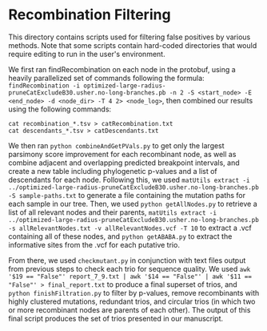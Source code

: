 # Recombination Filtering

This directory contains scripts used for filtering false positives by various methods. Note that some scripts contain hard-coded directories that would require editing to run in the user's environment.

We first ran findRecombination on each node in the protobuf, using a heavily parallelized set of commands following the formula: `findRecombination -i optimized-large-radius-pruneCatExcludeB30.usher.no-long-branches.pb -n 2 -S <start_node> -E <end_node> -d <node_dir> -T 4 2> <node_log>`, then combined our results using the following commands:

`cat recombination_*.tsv > catRecombination.txt`  
`cat descendants_*.tsv > catDescendants.txt`  

We then ran `python combineAndGetPVals.py` to get only the largest parsimony score improvement for each recombinant node, as well as combine adjacent and overlapping predicted breakpoint intervals, and create a new table including phylogenetic p-values and a list of descendants for each node. Following this, we used `matUtils extract -i ../optimized-large-radius-pruneCatExcludeB30.usher.no-long-branches.pb -S sample-paths.txt` to generate a file containing the mutation paths for each sample in our tree. Then, we used `python getAllNodes.py` to retrieve a list of all relevant nodes and their parents, `matUtils extract -i ../optimized-large-radius-pruneCatExcludeB30.usher.no-long-branches.pb -s allRelevantNodes.txt -v allRelevantNodes.vcf -T 10` to extract a .vcf containing all of these nodes, and `python getABABA.py` to extract the informative sites from the .vcf for each putative trio.

From there, we used `checkmutant.py` in conjunction with text files output from previous steps to check each trio for sequence quality. We used `awk '$19 == "False"' report_7_9.txt | awk '$14 == "False"' | awk '$11 == "False"' > final_report.txt` to produce a final superset of trios, and `python finishFiltration.py` to filter by p-values, remove recombinants with highly clustered mutations, redundant trios, and circular trios (in which two or more recombinant nodes are parents of each other). The output of this final script produces the set of trios presented in our manuscript.


